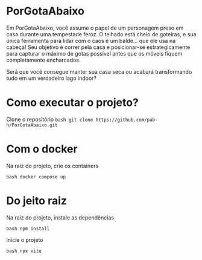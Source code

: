 # PorGotaAbaixo

Em PorGotaAbaixo, você assume o papel de um personagem preso em casa durante uma tempestade feroz. O telhado está cheio de goteiras, e sua única ferramenta para lidar com o caos é um balde… que ele usa na cabeça! Seu objetivo é correr pela casa e posicionar-se estrategicamente para capturar o máximo de gotas possível antes que os móveis fiquem completamente encharcados.

Será que você consegue manter sua casa seca ou acabará transformando tudo em um verdadeiro lago indoor?

# Como executar o projeto?

Clone o repositório
``bash
git clone https://github.com/pab-h/PorGotaAbaixo.git
``

# Com o docker

Na raiz do projeto, crie os containers

``bash
docker compose up
``

# Do jeito raiz

Na raiz do projeto, instale as dependências

``bash
npm install
``

Inicie o projeto

``bash
npx vite
``
